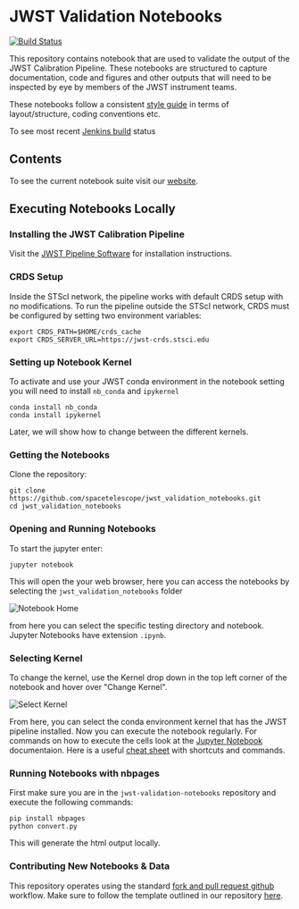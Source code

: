 # JWST Validation Notebooks

[![Build Status](https://travis-ci.com/spacetelescope/jwst_validation_notebooks.svg?branch=master)](https://travis-ci.com/spacetelescope/jwst_validation_notebooks)

This repository contains notebook that are used to validate the output of the JWST Calibration Pipeline. These notebooks are structured to capture documentation, code and figures and other outputs that will need to be inspected by eye by members of the JWST instrument teams.

These notebooks follow a consistent [style guide](https://github.com/spacetelescope/style-guides/blob/master/guides/jupyter-notebooks.md) in terms of layout/structure, coding conventions etc.

To see most recent [Jenkins build](https://plwishmaster.stsci.edu:8081/job/Notebooks/job/jwst_validation_notebooks_spacetelescope/) status

## Contents
To see the current notebook suite visit our [website](https://jwst-validation-notebooks.stsci.edu/).

## Executing Notebooks Locally

### Installing the JWST Calibration Pipeline ###
Visit the [JWST Pipeline Software](https://github.com/spacetelescope/jwst#installation) for installation instructions.

### CRDS Setup ###

Inside the STScI network, the pipeline works with default CRDS setup with no modifications.  To run the pipeline outside the STScI network, CRDS must be configured by setting two environment variables:

    export CRDS_PATH=$HOME/crds_cache
    export CRDS_SERVER_URL=https://jwst-crds.stsci.edu

### Setting up Notebook Kernel ###

To activate and use your JWST conda environment in the notebook setting you will need to install `nb_conda` and `ipykernel`

    conda install nb_conda
    conda install ipykernel

Later, we will show how to change between the different kernels.

### Getting the Notebooks ###

Clone the repository:

    git clone https://github.com/spacetelescope/jwst_validation_notebooks.git
    cd jwst_validation_notebooks

### Opening and Running Notebooks ###

To start the jupyter enter:

    jupyter notebook

This will open the your web browser, here you can access the notebooks by selecting the `jwst_validation_notebooks` folder

![Notebook Home](docs/static/notebook_home.png)

from here you can select the specific testing directory and notebook. Jupyter Notebooks have extension `.ipynb`.

### Selecting Kernel ###

To change the kernel, use the Kernel drop down in the top left corner of the notebook and hover over "Change Kernel".

![Select Kernel](docs/static/kernel.png)

From here, you can select the conda environment kernel that has the JWST pipeline installed. Now you can execute the notebook
regularly. For commands on how to execute the cells look at the [Jupyter Notebook](https://jupyter-notebook.readthedocs.io/en/stable/) documentaion. Here is a useful [cheat sheet](https://cheatography.com/weidadeyue/cheat-sheets/jupyter-notebook/pdf_bw/) with shortcuts and commands.

### Running Notebooks with nbpages ###
First make sure you are in the `jwst-validation-notebooks` repository and execute the following commands:

    pip install nbpages
    python convert.py

This will generate the html output locally.

### Contributing New Notebooks & Data ###

This repository operates using the standard [fork and pull request github](https://gist.github.com/Chaser324/ce0505fbed06b947d962) workflow. Make sure to follow the template outlined in our repository [here](https://github.com/spacetelescope/jwst_validation_notebooks/blob/master/jwst_validation_notebooks/templates/validation_test_template.ipynb).
